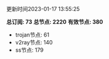 更新时间2023-01-17 13:55:25

**总订阅: 73**
**总节点: 2220**
**有效节点: 380**
- trojan节点: 61
- v2ray节点: 140
- ss节点: 179
